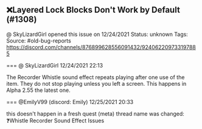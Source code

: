 ## ❌Layered Lock Blocks Don't Work by Default (#1308)
@ SkyLizardGirl opened this issue on 12/24/2021
Status: unknown
Tags: 
Source: #old-bug-reports https://discord.com/channels/876899628556091432/924062209733197885


=== @ SkyLizardGirl 12/24/2021 22:13

The Recorder Whistle sound effect repeats playing after one use of the item. They do not stop playing unless you left a screen.
This happens in Alpha 2.55 the latest one.

=== @EmilyV99 (discord: Emily) 12/25/2021 20:33

this doesn't happen in a fresh quest
(meta) thread name was changed: ❓Whistle Recorder Sound Effect Issues
